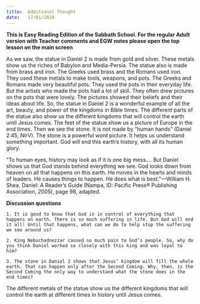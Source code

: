 ```yaml
---
title:  Additional Thought
date:   17/01/2020
---
```


**This is Easy Reading Edition of the Sabbath School. For the regular Adult version with Teacher comments and EGW notes please open the top lesson on the main screen** 

As we saw, the statue in Daniel 2 is made from gold and silver. These metals show us the riches of Babylon and Media-Persia. The statue also is made from brass and iron. The Greeks used brass and the Romans used iron. They used these metals to make tools, weapons, and pots. The Greeks and Romans made very beautiful pots. They used the pots in their everyday life. But the artists who made the pots had a lot of skill. They often drew pictures on the pots that were lovely. The pictures showed their beliefs and their ideas about life. So, the statue in Daniel 2 is a wonderful example of all the art, beauty, and power of the kingdoms in Bible times. The different parts of the statue also show us the different kingdoms that will control the earth until Jesus comes. The feet of the statue show us a picture of Europe in the end times. Then we see the stone. It is not made by “human hands” (Daniel 2:45, NIrV). The stone is a powerful word picture. It helps us understand something important. God will end this earth’s history, with all its human glory.

“To human eyes, history may look as if it is one big mess.... But Daniel shows us that God stands behind everything we see. God looks down from heaven on all that happens on this earth. He moves in the hearts and minds of leaders. He causes things to happen. He does what is best.”—William H. Shea, Daniel: A Reader’s Guide (Nampa, ID: Pacific Press® Publishing Association, 2005), page 98, adapted.

**Discussion questions**

`1. It is good to know that God is in control of everything that happens on earth. There is so much suffering in life. But God will end it all! Until that happens, what can we do to help stop the suffering we see around us?`

`2. King Nebuchadnezzar caused so much pain to God’s people. So, why do you think Daniel worked so closely with this king and was loyal to him?`

`3. The stone in Daniel 2 shows that Jesus’ kingdom will fill the whole earth. That can happen only after the Second Coming. Why, then, is the Second Coming the only way to understand what the stone does in the end times?`

The different metals of the statue show us the different kingdoms that will control the earth at different times in history until Jesus comes.
